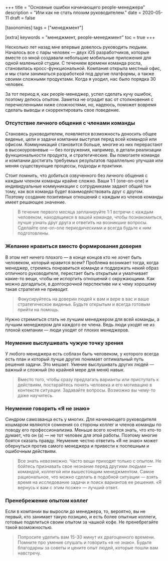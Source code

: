 +++
title = "Основные ошибки начинающего people-менеджера"
description = "Или как не стать плохим руководителем."
date = 2020-05-11
draft = false

[taxonomies]
tags = ["менеджмент"]

[extra]
keywords = "менеджмент, people-менеджмент"
toc = true
+++

Несколько лет назад мне впервые довелось руководить людьми. Началось все с пары человек — двух iOS
разработчиков, которые вместе со мной создавали небольшие мобильные приложения для одной маленькой студии.
С течением времени команда росла, становилась кросс-функциональной. Компания открыла местный офис,
и мы стали заниматься разработкой под другие платформы, а также своими сложными продуктами.
Когда я уходил, нас было порядка 30 человек.

За тот период я, как people-менеджер, успел сделать кучу ошибок, поэтому делюсь опытом.
Заметка не оградит вас от столкновения с перечисленными ниже сложностями, но, надеюсь, поможет
вовремя сделать выводы и скорректировать свое поведение.

### Отсутствие личного общения с членами команды

Становясь руководителем, появляется возможность доносить общее виденье, цели и задачи компании
выступая перед всей командой или офисом. Коммуникаций становится больше, многие из них перерастают
в высокоуровневые — без погружения, например, в детали реализации функциональности продукта,
и стратегические. Вы помогаете команде и компании достигать требуемых результатов параллельно
улучшая или меняя существующие процессы, подходы и практики.

Стоит помнить, что добиться озвученного без личного общения с каждым членом команды крайне сложно.
Ваши 1:1 (one-on-one) и индивидуальные коммуникации с сотрудниками задают общий тон тому, как вся
команда будет взаимодействовать друг с другом. Поэтому создание позитивных отношений с каждым из
членов команды имеет решающее значение.

> В течение первого месяца запланируйте 1:1 встречи с каждым человеком, находящимся в вашей команде,
чтобы познакомиться, лучше узнать друг друга и ответить на возникшие вопросы. Сделайте one-on-one
периодическими и всегда будьте к ним подготовлены.

### Желание нравиться вместо формирования доверия

В этом нет ничего плохого — в конце концов кто не хочет быть человеком, который нравится всем?
Проблема возникает тогда, когда менеджер, стремясь понравиться команде и поддержать некий образ
отличного руководителя, перестает быть открытым и умалчивает какие-то вещи, чтобы не испортить
отношений с окружающими. Как можно догадаться, в долгосрочной перспективе ни к чему хорошему
такая стратегия не приводит.

> Фокусируйтесь на доверии людей к вам и вере в вас и ваше стратегическое виденье. Будьте открытым
и всегда готовым прийти на помощь.

Нужно стремиться стать не лучшим менеджером для всей команды, а лучшим менеджером для каждого ее
члена. Ведь люди уходят не из плохой компании — люди уходят от плохих менеджеров.

### Неумение выслушивать чужую точку зрения

У любого менеджера есть соблазн быть человеком, у которого всегда есть план и который лучше других
понимает оптимальный путь решения задачи. Это мешает. Умение выслушивать других людей — важный и
сложный (по крайней мере для меня) навык.

> Вместо того, чтобы сразу предлагать варианты или приступать к действиям, постарайтесь понять
человека и его мотивацию в контексте ситуации. Задавайте вопросы. Возможно вы чему-то даже научитесь.

### Неумение говорить «Я не знаю»

Синдром самозванца есть у многих. Для начинающего руководителя кошмаром являются сомнения со
стороны коллег и членов команды по поводу его профессионализма. Меньше всего хочется знать, что
кто-то думает, что он (а) — не тот человек для этой работы. Поэтому многие боятся сказать правду.
Неумение честно ответить «Я не знаю» может обернуться против самого менеджера и привести к поспешным
и ошибочным действиям.

> Все знать невозможно. Часто вещи приходят только с опытом. Не бойтесь признавать свое незнание
перед другими людьми — командой, коллегой или вышестоящим менеджментом. Самое рациональное, что
можно сделать в подобной ситуации — взять время на исследование задачи и поиск вариантов ее решения.
«Я вернусь к вам с этим позже» — лучший ответ.

### Пренебрежение опытом коллег

Если в компании вы выросли до менеджера, то, вероятно, вы не первый, кто занимает такую позицию,
и есть более опытные коллеги, готовые поделиться своим опытом за чашкой кофе.
Не пренебрегайте такой возможностью.

> Попросите уделить вам 15-30 минут их драгоценного времени. Помните про умение слушать и говорить
«я не знаю». Будьте благодарны за советы и цените опыт людей, которые пошли вам навстречу.
